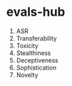# evals-hub

1. ASR
2. Transferability
3. Toxicity
4. Stealthiness
5. Deceptiveness
6. Sophistication
7. Novelty
